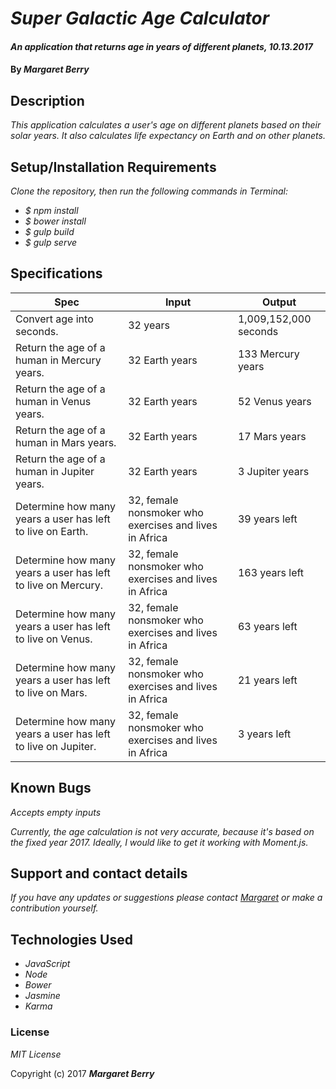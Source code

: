 # _Super Galactic Age Calculator_

#### _An application that returns age in years of different planets, 10.13.2017_

#### By _**Margaret Berry**_

## Description

_This application calculates a user's age on different planets based on their solar years.  It also calculates life expectancy on Earth and on other planets._

## Setup/Installation Requirements

_Clone the repository, then run the following commands in Terminal:_

* _$ npm install_
* _$ bower install_
* _$ gulp build_
* _$ gulp serve_

## Specifications

| Spec                                                         | Input                                                  | Output                |
|--------------------------------------------------------------|--------------------------------------------------------|-----------------------|
| Convert age into seconds.                                    | 32 years                                               | 1,009,152,000 seconds |
| Return the age of a human in Mercury years.                  | 32 Earth years                                         | 133 Mercury years     |
| Return the age of a human in Venus years.                    | 32 Earth years                                         | 52 Venus years        |
| Return the age of a human in Mars years.                     | 32 Earth years                                         | 17 Mars years         |
| Return the age of a human in Jupiter years.                  | 32 Earth years                                         | 3 Jupiter years       |
| Determine how many years a user has left to live on Earth.   | 32, female nonsmoker who exercises and lives in Africa | 39 years left         |
| Determine how many years a user has left to live on Mercury. | 32, female nonsmoker who exercises and lives in Africa | 163 years left        |
| Determine how many years a user has left to live on Venus.   | 32, female nonsmoker who exercises and lives in Africa | 63 years left         |
| Determine how many years a user has left to live on Mars.    | 32, female nonsmoker who exercises and lives in Africa | 21 years left         |
| Determine how many years a user has left to live on Jupiter. | 32, female nonsmoker who exercises and lives in Africa | 3 years left          |

## Known Bugs

_Accepts empty inputs_

_Currently, the age calculation is not very accurate, because it's based on the fixed year 2017.  Ideally, I would like to get it working with Moment.js._

## Support and contact details

_If you have any updates or suggestions please contact [Margaret] or make a contribution yourself._

[Margaret]: mailto:margaretshelaghmcgovern@gmail.com

## Technologies Used

* _JavaScript_
* _Node_
* _Bower_
* _Jasmine_
* _Karma_

### License

*MIT License*

Copyright (c) 2017 **_Margaret Berry_**
